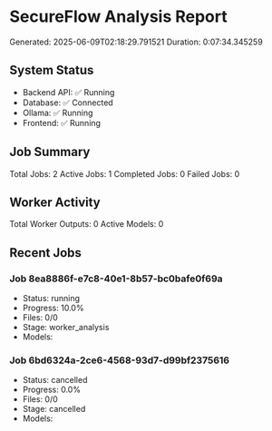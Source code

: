 # SecureFlow Analysis Report
Generated: 2025-06-09T02:18:29.791521
Duration: 0:07:34.345259

## System Status
- Backend API: ✅ Running
- Database: ✅ Connected
- Ollama: ✅ Running
- Frontend: ✅ Running

## Job Summary
Total Jobs: 2
Active Jobs: 1
Completed Jobs: 0
Failed Jobs: 0

## Worker Activity
Total Worker Outputs: 0
Active Models: 0

## Recent Jobs

### Job 8ea8886f-e7c8-40e1-8b57-bc0bafe0f69a
- Status: running
- Progress: 10.0%
- Files: 0/0
- Stage: worker_analysis
- Models: 

### Job 6bd6324a-2ce6-4568-93d7-d99bf2375616
- Status: cancelled
- Progress: 0.0%
- Files: 0/0
- Stage: cancelled
- Models: 
